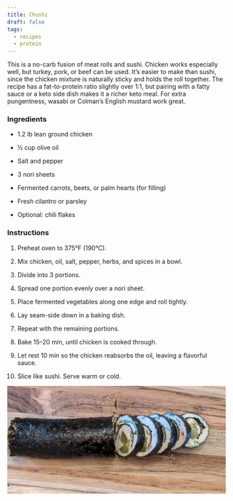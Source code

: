```yaml
---
title: Chushi
draft: false
tags:
  - recipes
  - protein
---
```


This is a no-carb fusion of meat rolls and sushi. Chicken works especially well, but turkey, pork, or beef can be used. It’s easier to make than sushi, since the chicken mixture is naturally sticky and holds the roll together. The recipe has a fat-to-protein ratio slightly over 1:1, but pairing with a fatty sauce or a keto side dish makes it a richer keto meal. For extra pungentness, wasabi or Colman’s English mustard work great.

### Ingredients

- 1.2 lb lean ground chicken
    
- ½ cup olive oil
    
- Salt and pepper
    
- 3 nori sheets
    
- Fermented carrots, beets, or palm hearts (for filling)
    
- Fresh cilantro or parsley
    
- Optional: chili flakes
    

### Instructions

1. Preheat oven to 375°F (190°C).
    
2. Mix chicken, oil, salt, pepper, herbs, and spices in a bowl.
    
3. Divide into 3 portions.
    
4. Spread one portion evenly over a nori sheet.
    
5. Place fermented vegetables along one edge and roll tightly.
    
6. Lay seam-side down in a baking dish.
    
7. Repeat with the remaining portions.
    
8. Bake 15–20 min, until chicken is cooked through.
    
9. Let rest 10 min so the chicken reabsorbs the oil, leaving a flavorful sauce.
    
10. Slice like sushi. Serve warm or cold. 

![Alt text](chushi.jpg)